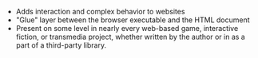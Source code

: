 * Adds interaction and complex behavior to websites
* "Glue" layer between the browser executable and the HTML document
* Present on some level in nearly every web-based game, interactive fiction, or transmedia project, whether written by the author or in as a part of a third-party library.